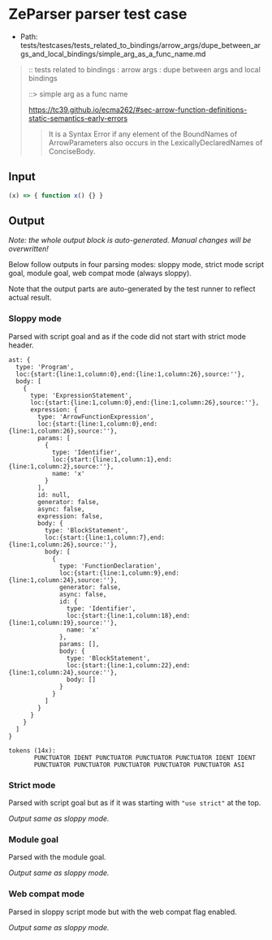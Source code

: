 # ZeParser parser test case

- Path: tests/testcases/tests_related_to_bindings/arrow_args/dupe_between_args_and_local_bindings/simple_arg_as_a_func_name.md

> :: tests related to bindings : arrow args : dupe between args and local bindings
>
> ::> simple arg as a func name
> 
> https://tc39.github.io/ecma262/#sec-arrow-function-definitions-static-semantics-early-errors
>
> > It is a Syntax Error if any element of the BoundNames of ArrowParameters also occurs in the LexicallyDeclaredNames of ConciseBody.

## Input

`````js
(x) => { function x() {} }
`````

## Output

_Note: the whole output block is auto-generated. Manual changes will be overwritten!_

Below follow outputs in four parsing modes: sloppy mode, strict mode script goal, module goal, web compat mode (always sloppy).

Note that the output parts are auto-generated by the test runner to reflect actual result.

### Sloppy mode

Parsed with script goal and as if the code did not start with strict mode header.

`````
ast: {
  type: 'Program',
  loc:{start:{line:1,column:0},end:{line:1,column:26},source:''},
  body: [
    {
      type: 'ExpressionStatement',
      loc:{start:{line:1,column:0},end:{line:1,column:26},source:''},
      expression: {
        type: 'ArrowFunctionExpression',
        loc:{start:{line:1,column:0},end:{line:1,column:26},source:''},
        params: [
          {
            type: 'Identifier',
            loc:{start:{line:1,column:1},end:{line:1,column:2},source:''},
            name: 'x'
          }
        ],
        id: null,
        generator: false,
        async: false,
        expression: false,
        body: {
          type: 'BlockStatement',
          loc:{start:{line:1,column:7},end:{line:1,column:26},source:''},
          body: [
            {
              type: 'FunctionDeclaration',
              loc:{start:{line:1,column:9},end:{line:1,column:24},source:''},
              generator: false,
              async: false,
              id: {
                type: 'Identifier',
                loc:{start:{line:1,column:18},end:{line:1,column:19},source:''},
                name: 'x'
              },
              params: [],
              body: {
                type: 'BlockStatement',
                loc:{start:{line:1,column:22},end:{line:1,column:24},source:''},
                body: []
              }
            }
          ]
        }
      }
    }
  ]
}

tokens (14x):
       PUNCTUATOR IDENT PUNCTUATOR PUNCTUATOR PUNCTUATOR IDENT IDENT
       PUNCTUATOR PUNCTUATOR PUNCTUATOR PUNCTUATOR PUNCTUATOR ASI
`````

### Strict mode

Parsed with script goal but as if it was starting with `"use strict"` at the top.

_Output same as sloppy mode._

### Module goal

Parsed with the module goal.

_Output same as sloppy mode._

### Web compat mode

Parsed in sloppy script mode but with the web compat flag enabled.

_Output same as sloppy mode._
